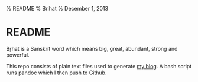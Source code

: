 % README
% Brihat
% December 1, 2013

README
======

Bṛhat is a Sanskrit word which means big, great, abundant, strong and powerful.

This repo consists of plain text files used to generate [my blog](http://brihat.github.io).
A bash script runs pandoc which I then push to Github.

